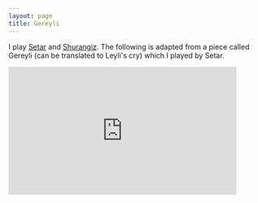 ```yaml
---
layout: page
title: Gereyli
---
```


I play [Setar](https://en.wikipedia.org/wiki/Setar) and [Shurangiz](https://en.wikipedia.org/wiki/Shurangiz). The following is adapted from a piece called Gereyli (can be translated to Leyli's cry) which I played by Setar.

<iframe width="448" height="252" src="https://www.youtube.com/embed/jngB5C5YUdw" frameborder="0" allow="accelerometer; autoplay; clipboard-write; encrypted-media; gyroscope; picture-in-picture" allowfullscreen></iframe>
